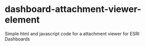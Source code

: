# dashboard-attachment-viewer-element
Simple html and javascript code for a attachment viewer for ESRI Dashboards
